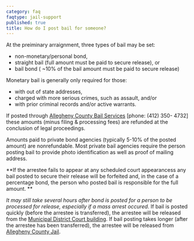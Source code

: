 ```yaml
---
category: faq
faqtype: jail-support
published: true
title: How do I post bail for someone?
---
```

At the preiminary arraignment, three types of bail may be set:
* non-monetary/personal bond,
* straight bail (full amount must be paid to secure release), or 
* bail bond ( ~10% of the bail amount must be paid to secure release)

Monetary bail is generally only required for those:
* with out of state addresses,
* charged with more serious crimes, such as assault, and/or
* with prior criminal records and/or active warrants.

If posted through [Allegheny County Bail Services](https://www.alleghenycourts.us/criminal/pretrial_services/bail_services/default.aspx) [phone: (412) 350- 4732] these amounts (minus filing & processing fees) are refunded at the conclusion of legal proceedings. 

Amounts paid to private bond agencies (typically 5-10% of the posted amount) are nonrefundable. Most private bail agencies require the person posting bail to provide photo identification as well as proof of mailing address. 

**If the arrestee fails to appear at any scheduled court appearancess any bail posted to secure their release will be forfeited and, in the case of a percentage bond, the person who posted bail is responsible for the full amount. **

_It may still take several hours after bond is posted for a person to be processed for release, especially if a mass arrest occured_. If bail is posted quickly (before the arrestee is transferred), the arrestee will be released from the [Municipal District Court building](https://goo.gl/maps/xhNsbQMZ2Hm). If bail posting takes longer (after the arrestee has been transferred), the arrestee will be released from  [Allegheny County Jail](https://goo.gl/maps/h1SfEPzyRaJ2). 
